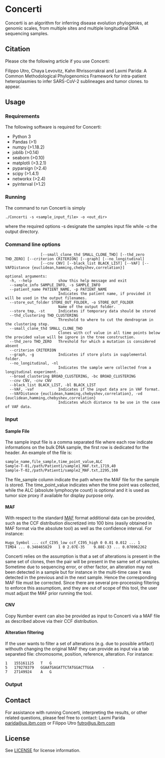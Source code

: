 # Concerti

Concerti is an algorithm for inferring disease evolution phylogenies, at genomic scales, from multiple sites and multiple longitudinal DNA sequencing samples.

## Citation

Please cite the following article if you use Concerti:

Filippo Utro, Chaya Levovitz, Kahn Rhrissorrakrai and Laxmi Parida: A Common Methodological Phylogenomics Framework for intra-patient heteroplasmies to infer SARS-CoV-2 sublineages and tumor clones. to appear.


## Usage

### Requirements

The following software is required for Concerti:

- Python 3
- Pandas (>1)
- numpy (>1.18.2)
- joblib (>0.14)
- seaborn (>0.10)
- matplotli (>3.2.1)
- pyparsign (>2.4)
- scipy (>1.4.1)
- networkx (>2.4)
- pyinterval (>1.2)


### Running
The command to run Concerti is simply

```
./Concerti -s <sample_input_file> -o <out_dir>
```
where the required options -s designate the samples input file while -o the output directory.


### Command line options
```usage: Concerti [-h] --sample_info SAMPLE_INFO [--patient_name PATIENT_NAME] --store_out_folder STORE_OUT_FOLDER [--store_tmp] [--thd_clustering THD_CLUSTERING]
                [--small_clone_thd SMALL_CLONE_THD] [--thd_zero THD_ZERO] [--criterion CRITERION] [--graph] [--no_longitudinal] 
                [--cnv CNV] [--black_list BLACK_LIST] [--VAF] [--VAFDistance {euclidean,hamming,chebyshev,correlation}]

optional arguments:
  -h, --help            show this help message and exit
  --sample_info SAMPLE_INFO, -s SAMPLE_INFO
  --patient_name PATIENT_NAME, -p PATIENT_NAME
                        Indicates the patient name, if provided it will be used in the output filenames.
  --store_out_folder STORE_OUT_FOLDER, -o STORE_OUT_FOLDER
                        Name of the output folder.
  --store_tmp, -st      Indicates if temporary data should be stored
  --thd_clustering THD_CLUSTERING
                        Threshold to where to cut the dendrogram in the clustering step.
  --small_clone_thd SMALL_CLONE_THD
                        Clones with ccf value in all time points below the provided value will be ignore in the tree construction.
  --thd_zero THD_ZERO   Threshold for which a mutation is considered absent
  --criterion CRITERION
  --graph, -g           Indicates if store plots in supplemental folder.
  --no_longitudinal, -nl
                        Indicates the sample were collected from a longitudinal experiment.
  --broad_clustering BROAD_CLUSTERING, -bc BROAD_CLUSTERING
  --cnv CNV, -cnv CNV
  --black_list BLACK_LIST, -bl BLACK_LIST
  --VAF, -vaf           Indicates if the input data are in VAF format.
  --VAFDistance {euclidean,hamming,chebyshev,correlation}, -vd {euclidean,hamming,chebyshev,correlation}
                        Indicates which distance to be use in the case of VAF data.
```

### Input

#### Sample File
The sample input file is a comma separated file where each row indicate informations on the bulk DNA sample, the first row is dedicated for the header. An example of the file is:

```
sample_name,file_sample,time_point_value,ALC
Sample-T-01,/path/Patient1/sample1_MAF.txt,1719,40
Sample-T-02,/path/Patient1/sample2_MAF.txt,2295,100
```
The file_sample column indicate the path where the MAF file for the sample is stored. The time_point_value indicates when the time point was collected, while the ALC (absolute lymphocyte count) is optional and it is used as tumor size proxy if available for display purpose only.

#### MAF 
With respect to the standard [MAF](https://docs.gdc.cancer.gov/Data/File_Formats/MAF_Format/) format additional data can be provided, such as the CCF distribution discretized into 100 bins (easily obtained in MAF format via the absolute tool) as well as the confidence interval. For instance:

```
Hugo_Symbol	... ccf_CI95_low ccf_CI95_high 0 0.01 0.012 ... 1
TIMD4 ... 0.340465829	1 0	2.07E-35	9.88E-33 ... 0.070962262
```

Concerti relies on the assumption is that a set of alterations is present in the same set of clones, then the pair will be present in the same set of samples. Sometime due to sequencing error, or other factor, an alteration may not been detected in a sample but for instance in the multi-time case it was detected in the previous and in the next sample. Hence the corresponding MAF file must be corrected. Since there are several pre-processing filtering to enforce this assumptiom, and they are out of scope of this tool, the user must adjust the MAF prior running the tool.

#### CNV
Copy Number event can also be provided as input to Concerti via a MAF file as described above via their CCF distribution.

#### Alteration filtering
If the user wants to filter a set of alterations (e.g. due to possible artifact) withouth changing the original MAF they can provide as input via a tab separeted file: chromosome, position, reference, alteration. For instance:

```
1	155161125	T	G
5	179278379	GGAATGAGATTCTATGGACTTGGA	-
7	27149924	A	G
```

### Output




## Contact

For assistance with running Concerti, interpreting the results, or other related questions, please feel free to contact: Laxmi Parida <parida@us.ibm.com> or Filippo Utro <futro@us.ibm.com>
## License

See [LICENSE](https://github.com/ComputationalGenomics/Concerti/blob/main/license) for license information.
